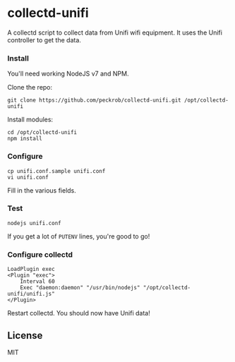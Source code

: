 # collectd-unifi

A collectd script to collect data from Unifi wifi equipment. It uses the Unifi
controller to get the data.

### Install

You'll need working NodeJS v7 and NPM.

Clone the repo:

```
git clone https://github.com/peckrob/collectd-unifi.git /opt/collectd-unifi
```

Install modules:

```
cd /opt/collectd-unifi
npm install
```

### Configure

```
cp unifi.conf.sample unifi.conf
vi unifi.conf
```

Fill in the various fields.

### Test

```
nodejs unifi.conf
```

If you get a lot of `PUTENV` lines, you're good to go!

### Configure collectd

```
LoadPlugin exec
<Plugin "exec">
	Interval 60
    Exec "daemon:daemon" "/usr/bin/nodejs" "/opt/collectd-unifi/unifi.js"
</Plugin>
```

Restart collectd. You should now have Unifi data!

## License

MIT

